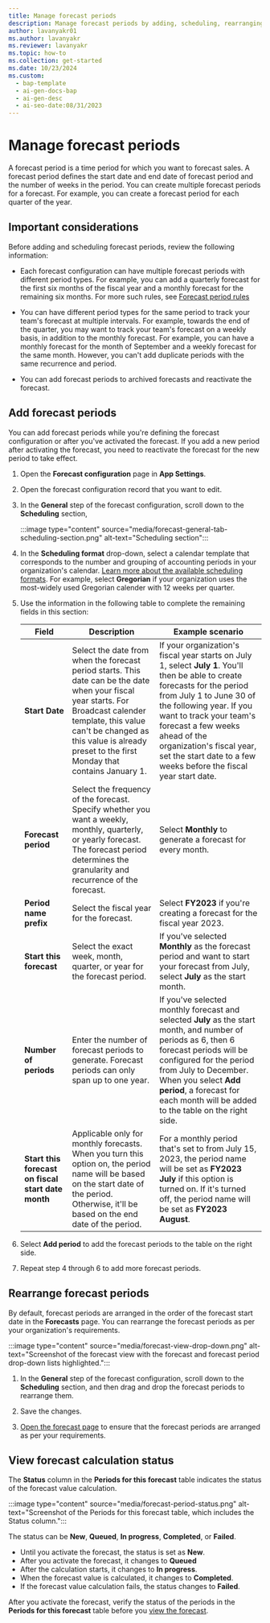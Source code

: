 ```yaml
---
title: Manage forecast periods
description: Manage forecast periods by adding, scheduling, rearranging and viewing calculation status.
author: lavanyakr01
ms.author: lavanyakr
ms.reviewer: lavanyakr
ms.topic: how-to
ms.collection: get-started
ms.date: 10/23/2024
ms.custom:
  - bap-template
  - ai-gen-docs-bap
  - ai-gen-desc
  - ai-seo-date:08/31/2023
---
```


# Manage forecast periods

A forecast period is a time period for which you want to forecast sales. A forecast period defines the start date and end date of forecast period and the number of weeks in the period. You can create multiple forecast periods for a forecast. For example, you can create a forecast period for each quarter of the year.  

## Important considerations

Before adding and scheduling forecast periods, review the following information:

- Each forecast configuration can have multiple forecast periods with different period types. For example, you can add a quarterly forecast for the first six months of the fiscal year and a monthly forecast for the remaining six months. For more such rules, see [Forecast period rules](forecast-periods.md#forecast-period-rules)

- You can have different period types for the same period to track your team's forecast at multiple intervals. For example, towards the end of the quarter, you may want to track your team's forecast on a weekly basis, in addition to the monthly forecast. For example, you can have a monthly forecast for the month of September and a weekly forecast for the same month. However, you can't add duplicate periods with the same recurrence and period.  

- You can add forecast periods to archived forecasts and reactivate the forecast.  

## Add forecast periods

You can add forecast periods while you're defining the forecast configuration or after you've activated the forecast. If you add a new period after activating the forecast, you need to reactivate the forecast for the new period to take effect.

1. Open the **Forecast configuration** page in **App Settings**. 

1. Open the forecast configuration record that you want to edit.
1. In the **General** step of the forecast configuration, scroll down to the **Scheduling** section, 

    :::image type="content" source="media/forecast-general-tab-scheduling-section.png" alt-text="Scheduling section":::

1. In the **Scheduling format** drop-down, select a calendar template that corresponds to the number and grouping of accounting periods in your organization's calendar. [Learn more about the available scheduling formats](forecast-periods.md#scheduling-format). For example, select **Gregorian** if your organization uses the most-widely used Gregorian calender with 12 weeks per quarter.
1. Use the information in the following table to complete the remaining fields in this section:

    | Field | Description |Example scenario |
    | --- | --- | --- |
    | **Start Date** | Select the date from when the forecast period starts. This date can be the date when your fiscal year starts. For Broadcast calender template, this value can't be changed as this value is already preset to the first Monday that contains January 1. | If your organization's fiscal year starts on July 1, select **July 1**. You'll then be able to create forecasts for the period from July 1 to June 30 of the following year. If you want to track your team's forecast a few weeks ahead of the organization's fiscal year, set the start date to a few weeks before the fiscal year start date.  |
    | **Forecast period** | Select the frequency of the forecast. Specify whether you want a weekly, monthly, quarterly, or yearly forecast. The forecast period determines the granularity and recurrence of the forecast. | Select **Monthly** to generate a forecast for every month. |
    | **Period name prefix** | Select the fiscal year for the forecast. | Select **FY2023** if you're creating a forecast for the fiscal year 2023. |
    | **Start this forecast** | Select the exact week, month, quarter, or year for the forecast period.  | If you've selected **Monthly** as the forecast period and want to start your forecast from July, select **July** as the start month. |
    | **Number of periods** | Enter the number of forecast periods to generate. Forecast periods can only span up to one year. | If you've selected monthly forecast and selected **July** as the start month, and number of periods as 6, then 6 forecast periods will be configured for the period from July to December. When you select **Add period**, a forecast for each month will be added to the table on the right side. |
    | **Start this forecast on fiscal start date month** | Applicable only for monthly forecasts. When you turn this option on, the period name will be based on the start date of the period. Otherwise, it'll be based on the end date of the period. | For a monthly period that's set to from July 15, 2023, the period name will be set as **FY2023 July** if this option is turned on. If it's turned off, the period name will be set as **FY2023 August**. |

1. Select **Add period** to add the forecast periods to the table on the right side.
1. Repeat step 4 through 6 to add more forecast periods.
    
## Rearrange forecast periods

By default, forecast periods are arranged in the order of the forecast start date in the **Forecasts** page. You can rearrange the forecast periods as per your organization's requirements.

:::image type="content" source="media/forecast-view-drop-down.png" alt-text="Screenshot of the forecast view with the forecast and forecast period drop-down lists highlighted.":::

1. In the **General** step of the forecast configuration, scroll down to the **Scheduling** section, and then drag and drop the forecast periods to rearrange them.

1. Save the changes. 
1. [Open the forecast page](view-forecasts.md) to ensure that the forecast periods are arranged as per your requirements.


## View forecast calculation status

The **Status** column in the **Periods for this forecast** table indicates the status of the forecast value calculation.  

:::image type="content" source="media/forecast-period-status.png" alt-text="Screenshot of the Periods for this forecast table, which includes the Status column.":::

The status can be **New**, **Queued**, **In progress**, **Completed**, or **Failed**. 

- Until you activate the forecast, the status is set as **New**.
- After you activate the forecast, it changes to **Queued**
- After the calculation starts, it changes to **In progress**. 
- When the forecast value is calculated, it changes to **Completed**. 
- If the forecast value calculation fails, the status changes to **Failed**.

After you activate the forecast, verify the status of the periods in the **Periods for this forecast** table before you [view the forecast](view-forecasts.md).  